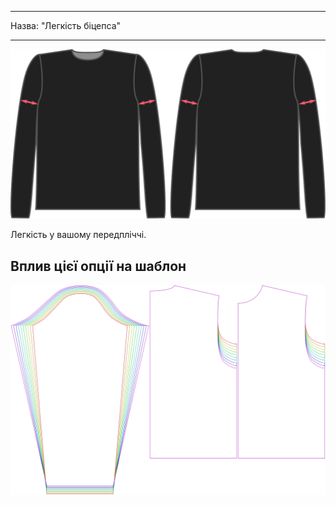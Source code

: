 - - -
Назва: "Легкість біцепса"
- - -

![Фактор легкості біцепса на Брайана](./bicepsease.svg)

Легкість у вашому передпліччі.

## Вплив цієї опції на шаблон

![На цьому зображенні показано вплив цієї опції шляхом накладання декількох варіантів, які мають різне значення для цієї опції](brian_bicepsease_sample.svg "Вплив цієї опції на шаблон")
